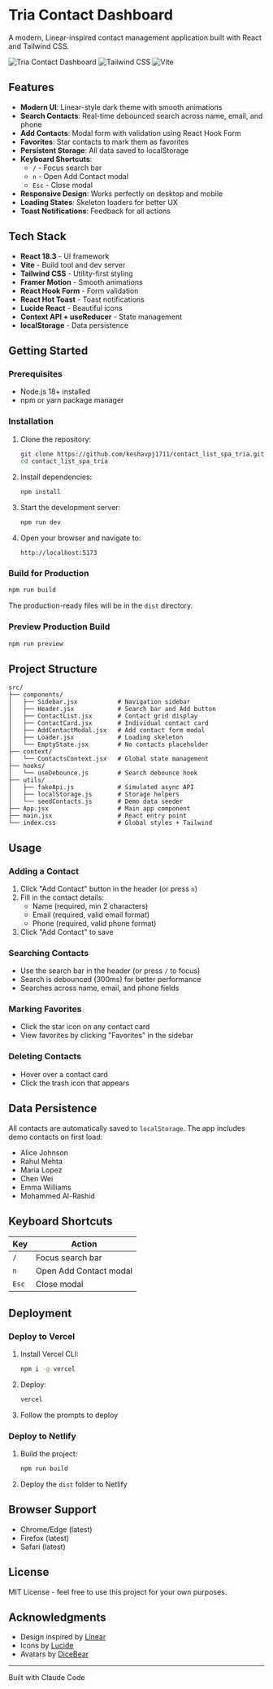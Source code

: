 # Tria Contact Dashboard

A modern, Linear-inspired contact management application built with React and Tailwind CSS.

![Tria Contact Dashboard](https://img.shields.io/badge/React-18.3-blue)
![Tailwind CSS](https://img.shields.io/badge/Tailwind-3.4-38bdf8)
![Vite](https://img.shields.io/badge/Vite-6.0-646cff)

## Features

- **Modern UI**: Linear-style dark theme with smooth animations
- **Search Contacts**: Real-time debounced search across name, email, and phone
- **Add Contacts**: Modal form with validation using React Hook Form
- **Favorites**: Star contacts to mark them as favorites
- **Persistent Storage**: All data saved to localStorage
- **Keyboard Shortcuts**:
  - `/` - Focus search bar
  - `n` - Open Add Contact modal
  - `Esc` - Close modal
- **Responsive Design**: Works perfectly on desktop and mobile
- **Loading States**: Skeleton loaders for better UX
- **Toast Notifications**: Feedback for all actions

## Tech Stack

- **React 18.3** - UI framework
- **Vite** - Build tool and dev server
- **Tailwind CSS** - Utility-first styling
- **Framer Motion** - Smooth animations
- **React Hook Form** - Form validation
- **React Hot Toast** - Toast notifications
- **Lucide React** - Beautiful icons
- **Context API + useReducer** - State management
- **localStorage** - Data persistence

## Getting Started

### Prerequisites

- Node.js 18+ installed
- npm or yarn package manager

### Installation

1. Clone the repository:
   ```bash
   git clone https://github.com/keshavpj1711/contact_list_spa_tria.git
   cd contact_list_spa_tria
   ```

2. Install dependencies:
   ```bash
   npm install
   ```

3. Start the development server:
   ```bash
   npm run dev
   ```

4. Open your browser and navigate to:
   ```
   http://localhost:5173
   ```

### Build for Production

```bash
npm run build
```

The production-ready files will be in the `dist` directory.

### Preview Production Build

```bash
npm run preview
```

## Project Structure

```
src/
├── components/
│   ├── Sidebar.jsx           # Navigation sidebar
│   ├── Header.jsx            # Search bar and Add button
│   ├── ContactList.jsx       # Contact grid display
│   ├── ContactCard.jsx       # Individual contact card
│   ├── AddContactModal.jsx   # Add contact form modal
│   ├── Loader.jsx            # Loading skeleton
│   └── EmptyState.jsx        # No contacts placeholder
├── context/
│   └── ContactsContext.jsx   # Global state management
├── hooks/
│   └── useDebounce.js        # Search debounce hook
├── utils/
│   ├── fakeApi.js            # Simulated async API
│   ├── localStorage.js       # Storage helpers
│   └── seedContacts.js       # Demo data seeder
├── App.jsx                   # Main app component
├── main.jsx                  # React entry point
└── index.css                 # Global styles + Tailwind
```

## Usage

### Adding a Contact

1. Click "Add Contact" button in the header (or press `n`)
2. Fill in the contact details:
   - Name (required, min 2 characters)
   - Email (required, valid email format)
   - Phone (required, valid phone format)
3. Click "Add Contact" to save

### Searching Contacts

- Use the search bar in the header (or press `/` to focus)
- Search is debounced (300ms) for better performance
- Searches across name, email, and phone fields

### Marking Favorites

- Click the star icon on any contact card
- View favorites by clicking "Favorites" in the sidebar

### Deleting Contacts

- Hover over a contact card
- Click the trash icon that appears

## Data Persistence

All contacts are automatically saved to `localStorage`. The app includes demo contacts on first load:

- Alice Johnson
- Rahul Mehta
- Maria Lopez
- Chen Wei
- Emma Williams
- Mohammed Al-Rashid

## Keyboard Shortcuts

| Key | Action |
|-----|--------|
| `/` | Focus search bar |
| `n` | Open Add Contact modal |
| `Esc` | Close modal |

## Deployment

### Deploy to Vercel

1. Install Vercel CLI:
   ```bash
   npm i -g vercel
   ```

2. Deploy:
   ```bash
   vercel
   ```

3. Follow the prompts to deploy

### Deploy to Netlify

1. Build the project:
   ```bash
   npm run build
   ```

2. Deploy the `dist` folder to Netlify

## Browser Support

- Chrome/Edge (latest)
- Firefox (latest)
- Safari (latest)

## License

MIT License - feel free to use this project for your own purposes.

## Acknowledgments

- Design inspired by [Linear](https://linear.app)
- Icons by [Lucide](https://lucide.dev)
- Avatars by [DiceBear](https://dicebear.com)

---

Built with Claude Code
